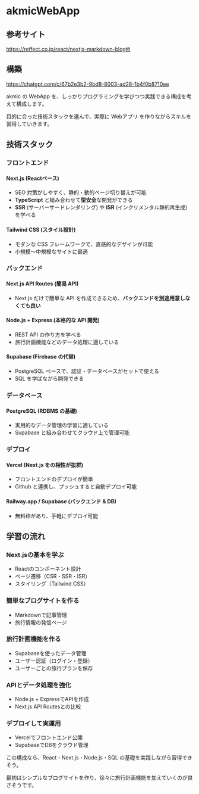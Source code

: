 # akmicWebApp

## 参考サイト

https://reffect.co.jp/react/nextjs-markdown-blog#i

## 構築

https://chatgpt.com/c/67b2e3b2-9bd8-8003-ad28-1b4f0b8710ee

akmic の WebApp を、しっかりプログラミングを学びつつ実践できる構成を考えて構成します。

目的に合った技術スタックを選んで、実際に Webアプリ を作りながらスキルを習得していきます。

## 技術スタック
### フロントエンド
#### Next.js (Reactベース)
- SEO 対策がしやすく、静的・動的ページ切り替えが可能
- **TypeScript** と組み合わせて**型安全**な開発ができる
- **SSR** (サーバーサードレンダリング) や **ISR** (インクリメンタル静的再生成) を学べる

#### Tailwind CSS (スタイル設計)
- モダンな CSS フレームワークで、直感的なデザインが可能
- 小規模～中規模なサイトに最適

### バックエンド
#### Next.js API Routes (簡易 API)
- Next.js だけで簡単な API を作成できるため、**バックエンドを別途用意しなくても良い**
#### Node.js + Express (本格的な API 開発)
- REST API の作り方を学べる
- 旅行計画機能などのデータ処理に適している
#### Supabase (Firebase の代替)
- PostgreSQL ベースで、認証・データベースがセットで使える
- SQL を学ばながら開発できる

### データベース
#### PostgreSQL (RDBMS の基礎)
- 実用的なデータ管理の学習に適している
- Supabase と組み合わせてクラウド上で管理可能

### デプロイ
#### Vercel (Next.js  をの相性が抜群)
- フロントエンドのデプロイが簡単
- Github と連携し、プッシュすると自動デプロイ可能
#### Railway.app / Supabase (バックエンド & DB)
- 無料枠があり、手軽にデプロイ可能

## 学習の流れ
### Next.jsの基本を学ぶ
- Reactのコンポーネント設計
- ページ遷移（CSR・SSR・ISR）
- スタイリング（Tailwind CSS）
### 簡単なブログサイトを作る
- Markdownで記事管理
- 旅行情報の発信ページ
### 旅行計画機能を作る
- Supabaseを使ったデータ管理
- ユーザー認証（ログイン・登録）
- ユーザーごとの旅行プランを保存
### APIとデータ処理を強化
- Node.js + ExpressでAPIを作成
- Next.js API Routesとの比較
### デプロイして実運用
- Vercelでフロントエンド公開
- SupabaseでDBをクラウド管理

この構成なら、React・Next.js・Node.js・SQL の基礎を実践しながら習得できそう。

最初はシンプルなブログサイトを作り、徐々に旅行計画機能を加えていくのが良さそうです。
